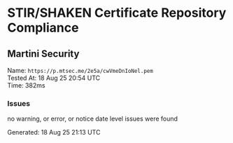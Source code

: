 # STIR/SHAKEN Certificate Repository Compliance

## Martini Security

Name: `https://p.mtsec.me/2e5a/cwVmeDnIoNel.pem`\
Tested At: 18 Aug 25 20:54 UTC\
Time: 382ms

### Issues

no warning, or error, or notice date level issues were found

Generated: 18 Aug 25 21:13 UTC